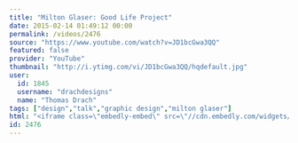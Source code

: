 ```yaml
---
title: "Milton Glaser: Good Life Project"
date: 2015-02-14 01:49:12 00:00
permalink: /videos/2476
source: "https://www.youtube.com/watch?v=JD1bcGwa3QQ"
featured: false
provider: "YouTube"
thumbnail: "http://i.ytimg.com/vi/JD1bcGwa3QQ/hqdefault.jpg"
user:
  id: 1845
  username: "drachdesigns"
  name: "Thomas Drach"
tags: ["design","talk","graphic design","milton glaser"]
html: "<iframe class=\"embedly-embed\" src=\"//cdn.embedly.com/widgets/media.html?src=http%3A%2F%2Fwww.youtube.com%2Fembed%2FJD1bcGwa3QQ%3Fwmode%3Dtransparent%26feature%3Doembed&wmode=transparent&url=https%3A%2F%2Fwww.youtube.com%2Fwatch%3Fv%3DJD1bcGwa3QQ&image=http%3A%2F%2Fi.ytimg.com%2Fvi%2FJD1bcGwa3QQ%2Fhqdefault.jpg&key=daaebf4d9cdd46779200162d0ca86e20&type=text%2Fhtml&schema=youtube\" width=\"854\" height=\"480\" scrolling=\"no\" frameborder=\"0\" allowfullscreen></iframe>"
id: 2476
---
```


